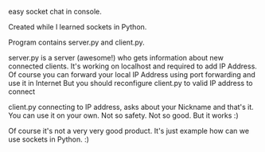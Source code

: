 easy socket chat in console.

Created while I learned sockets in Python.

Program contains server.py and client.py.

server.py is a server (awesome!) who gets information about new connected clients.
It's working on localhost and required to add IP Address.
Of course you can forward your local IP Address using port forwarding and use it in Internet
But you should reconfigure client.py to valid IP address to connect

client.py connecting to IP address, asks about your Nickname and that's it. You can use it on your own.
Not so safety. Not so good. But it works :)

Of course it's not a very very good product. It's just example how can we use sockets in Python. :)

